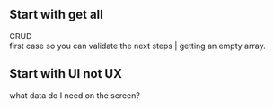 ## Start with get all
CRUD  
first case so you can validate the next steps | getting an empty array.

## Start with UI not UX 
what data do I need on the screen? 

